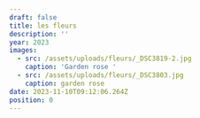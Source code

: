 ```yaml
---
draft: false
title: les fleurs
description: ''
year: 2023
images:
  - src: /assets/uploads/fleurs/_DSC3819-2.jpg
    caption: 'Garden rose '
  - src: /assets/uploads/fleurs/_DSC3803.jpg
    caption: garden rose
date: 2023-11-10T09:12:06.264Z
position: 0
---
```


